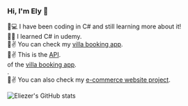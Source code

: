   ### Hi, I'm Ely :wave:



   :radio_button::computer: I have been coding in C# and still learning more about it!<br/>
   :radio_button::book: I learned C# in udemy.<br/>
   :radio_button::v: You can check my <a href="" target="_blank">villa booking app</a>.<br/>
   :radio_button::v: This is the <a href="" target="_blank">API</a>.<br/> of the <a href="" target="_blank">villa booking app</a>.<br/>.<br/>
   :radio_button::v: You can also check my <a href="https://elybook-ecommerce.azurewebsites.net/" target="_blank">e-commerce website project</a>.


  ![Eliezer's GitHub stats](https://github-readme-stats.vercel.app/api?username=Elypasaporte&show_icons=true&theme=ayu-mirage)
